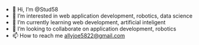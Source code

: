 - 👋 Hi, I’m @Stud58
- 👀 I’m interested in web application development, robotics, data science
- 🌱 I’m currently learning web development, artificial inteligent
- 💞️ I’m looking to collaborate on application development, robotics 
- 📫 How to reach me allyjoe5822@gmail.com 

<!---
Stud58/Stud58 is a ✨ special ✨ repository because its `README.md` (this file) appears on your GitHub profile.
You can click the Preview link to take a look at your changes.
--->
